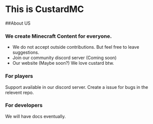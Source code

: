 # This is CustardMC

##About US

### We create Minecraft Content for everyone.
* We do not accept outside contributions. But feel free to leave suggestions.
* Join our community discord server (Coming soon)
* Our website (Maybe soon?)
We love custard btw.

### For players

Support available in our discord server.
Create a issue for bugs in the relevent repo.

### For developers

We will have docs eventually.
